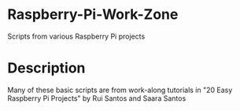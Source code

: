 # Raspberry-Pi-Work-Zone
Scripts from various Raspberry Pi projects

# Description
Many of these basic scripts are from work-along tutorials in "20 Easy Raspberry Pi Projects" by Rui Santos and Saara Santos
